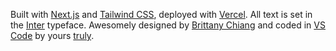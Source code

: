 Built with [Next.js](https://nextjs.org/) and [Tailwind CSS](https://tailwindcss.com), deployed with [Vercel](https://vercel.com). All text is set in the [Inter](https://rsms.me/inter) typeface. Awesomely designed by [Brittany Chiang](https://www.linkedin.com/in/bchiang7) and coded in [VS Code](https://code.visualstudio.com) by yours [truly](https://www.linkedin.com/in/keshavk37).
